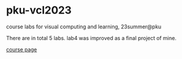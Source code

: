 # pku-vcl2023
course labs for visual computing and learning, 23summer@pku

There are in total 5 labs. lab4 was improved as a final project of mine.

[course page](https://vcl.pku.edu.cn/course/vci)
